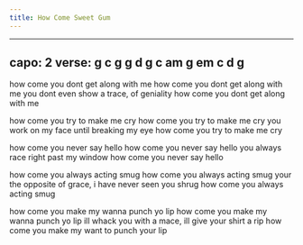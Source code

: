 ```yaml
---
title: How Come Sweet Gum
---
```


---
capo: 2
verse:
  g c g
  g d g
  c am
  g em
  c d g
---

how come you dont get along with me
how come you dont get along with me
you dont even show a trace, of geniality
how come you dont get along with me

how come you try to make me cry
how come you try to make me cry
you work on my face until breaking my eye
how come you try to make me cry

how come you never say hello
how come you never say hello
you always race right past my window
how come you never say hello

how come you always acting smug
how come you always acting smug
your the opposite of grace, i have never seen you shrug
how come you always acting smug

how come you make my wanna punch yo lip
how come you make my wanna punch yo lip
ill whack you with a mace, ill give your shirt a rip
how come you make my want to punch your lip
